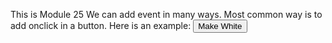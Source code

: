 This is Module 25
We can add event in many ways. Most common way is to add onclick in a button. Here is an example:
<button onclick="document.body.style.backgroundColor='white' ">Make White</button>
